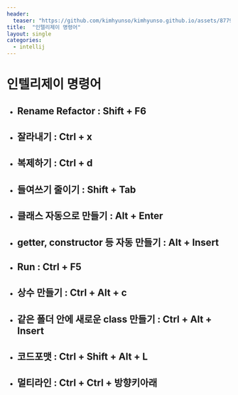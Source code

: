 ```yaml
---
header:
  teaser: "https://github.com/kimhyunso/kimhyunso.github.io/assets/87798982/6f6b3c30-d571-419f-a68f-cccb73bd2433"
title:  "인텔리제이 명령어"
layout: single
categories:
  - intellij
---
```



# 인텔리제이 명령어
- ## **Rename Refactor : Shift + F6**
- ## 잘라내기 : Ctrl + x
- ## 복제하기 : Ctrl + d
- ## 들여쓰기 줄이기 : Shift + Tab
- ## 클래스 자동으로 만들기 : Alt + Enter
- ## getter, constructor 등 자동 만들기 : Alt + Insert
- ## Run : Ctrl + F5
- ## 상수 만들기 : Ctrl + Alt + c
- ## 같은 폴더 안에 새로운 class 만들기 : Ctrl + Alt + Insert
- ## **코드포맷 : Ctrl + Shift + Alt + L**
- ## 멀티라인 : Ctrl + Ctrl + 방향키아래